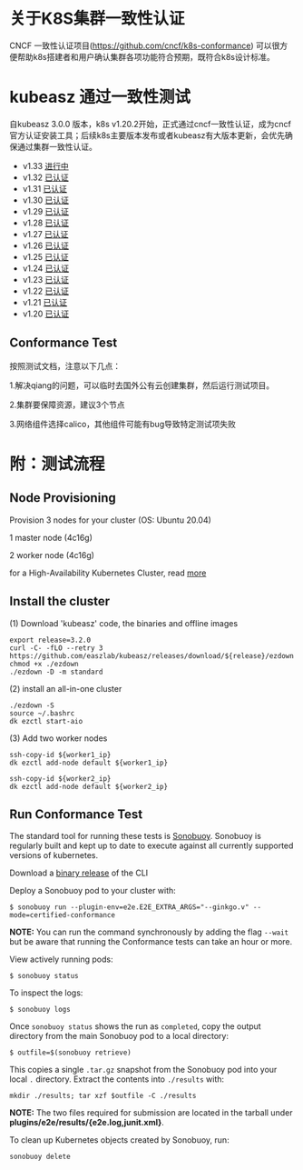 # 关于K8S集群一致性认证

CNCF 一致性认证项目(https://github.com/cncf/k8s-conformance) 可以很方便帮助k8s搭建者和用户确认集群各项功能符合预期，既符合k8s设计标准。

# kubeasz 通过一致性测试

自kubeasz 3.0.0 版本，k8s v1.20.2开始，正式通过cncf一致性认证，成为cncf 官方认证安装工具；后续k8s主要版本发布或者kubeasz有大版本更新，会优先确保通过集群一致性认证。

- v1.33 [进行中]()
- v1.32 [已认证](https://github.com/cncf/k8s-conformance/tree/master/v1.32/kubeasz)
- v1.31 [已认证](https://github.com/cncf/k8s-conformance/tree/master/v1.31/kubeasz)
- v1.30 [已认证](https://github.com/cncf/k8s-conformance/tree/master/v1.30/kubeasz)
- v1.29 [已认证](https://github.com/cncf/k8s-conformance/tree/master/v1.29/kubeasz)
- v1.28 [已认证](https://github.com/cncf/k8s-conformance/tree/master/v1.28/kubeasz)
- v1.27 [已认证](https://github.com/cncf/k8s-conformance/tree/master/v1.27/kubeasz)
- v1.26 [已认证](https://github.com/cncf/k8s-conformance/tree/master/v1.26/kubeasz)
- v1.25 [已认证](https://github.com/cncf/k8s-conformance/tree/master/v1.25/kubeasz)
- v1.24 [已认证](https://github.com/cncf/k8s-conformance/tree/master/v1.24/kubeasz)
- v1.23 [已认证](https://github.com/cncf/k8s-conformance/tree/master/v1.23/kubeasz)
- v1.22 [已认证](https://github.com/cncf/k8s-conformance/tree/master/v1.22/kubeasz)
- v1.21 [已认证](https://github.com/cncf/k8s-conformance/tree/master/v1.21/kubeasz)
- v1.20 [已认证](https://github.com/cncf/k8s-conformance/tree/master/v1.20/kubeasz)


## Conformance Test

按照测试文档，注意以下几点：

1.解决qiang的问题，可以临时去国外公有云创建集群，然后运行测试项目。

2.集群要保障资源，建议3个节点

3.网络组件选择calico，其他组件可能有bug导致特定测试项失败


# 附：测试流程

## Node Provisioning

Provision 3 nodes for your cluster (OS: Ubuntu 20.04)

1 master node (4c16g)

2 worker node (4c16g)

for a High-Availability Kubernetes Cluster, read [more](https://github.com/easzlab/kubeasz/blob/master/docs/setup/00-planning_and_overall_intro.md)

## Install the cluster

(1) Download 'kubeasz' code, the binaries and offline images

```
export release=3.2.0
curl -C- -fLO --retry 3 https://github.com/easzlab/kubeasz/releases/download/${release}/ezdown
chmod +x ./ezdown
./ezdown -D -m standard
```

(2) install an all-in-one cluster

```
./ezdown -S
source ~/.bashrc
dk ezctl start-aio
```

(3) Add two worker nodes

```
ssh-copy-id ${worker1_ip}
dk ezctl add-node default ${worker1_ip}

ssh-copy-id ${worker2_ip}
dk ezctl add-node default ${worker2_ip}
```

## Run Conformance Test

The standard tool for running these tests is
[Sonobuoy](https://github.com/heptio/sonobuoy).  Sonobuoy is
regularly built and kept up to date to execute against all
currently supported versions of kubernetes.

Download a [binary release](https://github.com/heptio/sonobuoy/releases) of the CLI

Deploy a Sonobuoy pod to your cluster with:

```
$ sonobuoy run --plugin-env=e2e.E2E_EXTRA_ARGS="--ginkgo.v" --mode=certified-conformance 
```

**NOTE:** You can run the command synchronously by adding the flag `--wait` but be aware that running the Conformance tests can take an hour or more.

View actively running pods:

```
$ sonobuoy status
```

To inspect the logs:

```
$ sonobuoy logs
```

Once `sonobuoy status` shows the run as `completed`, copy the output directory from the main Sonobuoy pod to a local directory:

```
$ outfile=$(sonobuoy retrieve)
```

This copies a single `.tar.gz` snapshot from the Sonobuoy pod into your local
`.` directory. Extract the contents into `./results` with:

```
mkdir ./results; tar xzf $outfile -C ./results
```

**NOTE:** The two files required for submission are located in the tarball under **plugins/e2e/results/{e2e.log,junit.xml}**.

To clean up Kubernetes objects created by Sonobuoy, run:

```
sonobuoy delete
```
